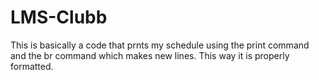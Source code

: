 # LMS-Clubb
This is basically a code that prnts my schedule using the print command and the br command which makes new lines. This way it is properly formatted.
